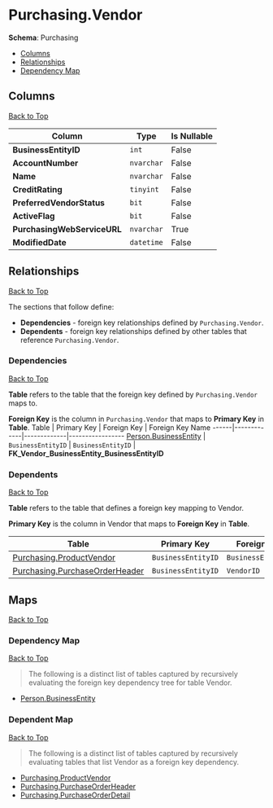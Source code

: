 # Purchasing.Vendor

**Schema**: Purchasing
* [Columns](#columns)
* [Relationships](#relationships)
* [Dependency Map](#dependency-map)

## Columns
[Back to Top](#vendor)

Column | Type | Is Nullable
-------|------|------------
**BusinessEntityID** | `int` | False
**AccountNumber** | `nvarchar` | False
**Name** | `nvarchar` | False
**CreditRating** | `tinyint` | False
**PreferredVendorStatus** | `bit` | False
**ActiveFlag** | `bit` | False
**PurchasingWebServiceURL** | `nvarchar` | True
**ModifiedDate** | `datetime` | False

## Relationships
[Back to Top](#vendor)


The sections that follow define:
* **Dependencies** - foreign key relationships defined by `Purchasing.Vendor`.
* **Dependents** - foreign key relationships defined by other tables that reference `Purchasing.Vendor`.

### Dependencies
[Back to Top](#vendor)


**Table** refers to the table that the foreign key defined by `Purchasing.Vendor` maps to.

**Foreign Key** is the column in `Purchasing.Vendor` that maps to **Primary Key** in **Table**.
Table | Primary Key | Foreign Key | Foreign Key Name
------|-------------|-------------|-----------------
[Person.BusinessEntity](../Person/BusinessEntity.md) | `BusinessEntityID` | `BusinessEntityID` | **FK_Vendor_BusinessEntity_BusinessEntityID**

### Dependents
[Back to Top](#vendor)

**Table** refers to the table that defines a foreign key mapping to Vendor.

**Primary Key** is the column in Vendor that maps to **Foreign Key** in **Table**.

Table | Primary Key | Foreign Key | Foreign Key Name
------|-------------|-------------|-----------------
[Purchasing.ProductVendor](./ProductVendor.md) | `BusinessEntityID` | `BusinessEntityID` | **FK_ProductVendor_Vendor_BusinessEntityID**
[Purchasing.PurchaseOrderHeader](./PurchaseOrderHeader.md) | `BusinessEntityID` | `VendorID` | **FK_PurchaseOrderHeader_Vendor_VendorID**

## Maps
[Back to Top](#vendor)

### Dependency Map
[Back to Top](#vendor)

> The following is a distinct list of tables captured by recursively evaluating the foreign key dependency tree for table Vendor.

* [Person.BusinessEntity](../Person/BusinessEntity.md)
### Dependent Map
[Back to Top](#vendor)

> The following is a distinct list of tables captured by recursively evaluating tables that list Vendor as a foreign key dependency.

* [Purchasing.ProductVendor](./ProductVendor.md)
* [Purchasing.PurchaseOrderHeader](./PurchaseOrderHeader.md)
* [Purchasing.PurchaseOrderDetail](./PurchaseOrderDetail.md)

